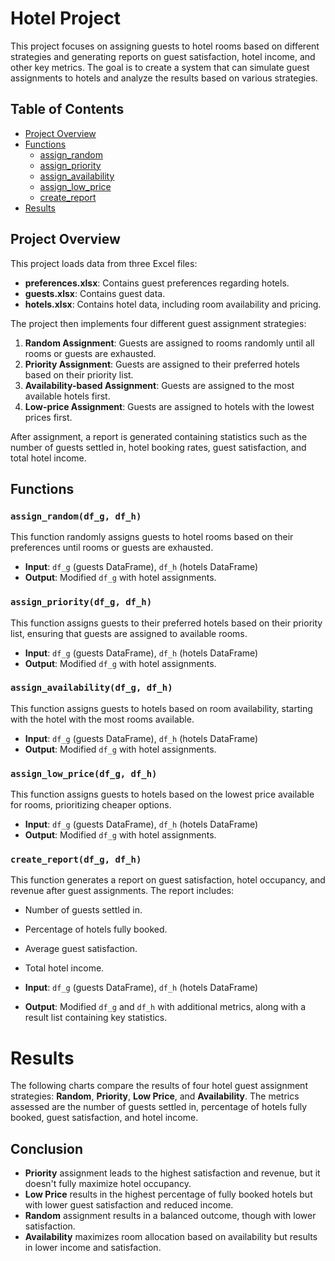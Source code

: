 # Hotel Project

This project focuses on assigning guests to hotel rooms based on different strategies and generating reports on guest satisfaction, hotel income, and other key metrics. The goal is to create a system that can simulate guest assignments to hotels and analyze the results based on various strategies.

## Table of Contents

- [Project Overview](#project-overview)
- [Functions](#functions)
  - [assign_random](#assign_random)
  - [assign_priority](#assign_priority)
  - [assign_availability](#assign_availability)
  - [assign_low_price](#assign_low_price)
  - [create_report](#create_report)
- [Results](#results)

## Project Overview

This project loads data from three Excel files:

- **preferences.xlsx**: Contains guest preferences regarding hotels.
- **guests.xlsx**: Contains guest data.
- **hotels.xlsx**: Contains hotel data, including room availability and pricing.

The project then implements four different guest assignment strategies:
1. **Random Assignment**: Guests are assigned to rooms randomly until all rooms or guests are exhausted.
2. **Priority Assignment**: Guests are assigned to their preferred hotels based on their priority list.
3. **Availability-based Assignment**: Guests are assigned to the most available hotels first.
4. **Low-price Assignment**: Guests are assigned to hotels with the lowest prices first.

After assignment, a report is generated containing statistics such as the number of guests settled in, hotel booking rates, guest satisfaction, and total hotel income.

## Functions

### `assign_random(df_g, df_h)`

This function randomly assigns guests to hotel rooms based on their preferences until rooms or guests are exhausted.

- **Input**: `df_g` (guests DataFrame), `df_h` (hotels DataFrame)
- **Output**: Modified `df_g` with hotel assignments.

### `assign_priority(df_g, df_h)`

This function assigns guests to their preferred hotels based on their priority list, ensuring that guests are assigned to available rooms.

- **Input**: `df_g` (guests DataFrame), `df_h` (hotels DataFrame)
- **Output**: Modified `df_g` with hotel assignments.

### `assign_availability(df_g, df_h)`

This function assigns guests to hotels based on room availability, starting with the hotel with the most rooms available.

- **Input**: `df_g` (guests DataFrame), `df_h` (hotels DataFrame)
- **Output**: Modified `df_g` with hotel assignments.

### `assign_low_price(df_g, df_h)`

This function assigns guests to hotels based on the lowest price available for rooms, prioritizing cheaper options.

- **Input**: `df_g` (guests DataFrame), `df_h` (hotels DataFrame)
- **Output**: Modified `df_g` with hotel assignments.

### `create_report(df_g, df_h)`

This function generates a report on guest satisfaction, hotel occupancy, and revenue after guest assignments. The report includes:

- Number of guests settled in.
- Percentage of hotels fully booked.
- Average guest satisfaction.
- Total hotel income.

- **Input**: `df_g` (guests DataFrame), `df_h` (hotels DataFrame)
- **Output**: Modified `df_g` and `df_h` with additional metrics, along with a result list containing key statistics.

# Results

The following charts compare the results of four hotel guest assignment strategies: **Random**, **Priority**, **Low Price**, and **Availability**. The metrics assessed are the number of guests settled in, percentage of hotels fully booked, guest satisfaction, and hotel income.

## Conclusion
- **Priority** assignment leads to the highest satisfaction and revenue, but it doesn't fully maximize hotel occupancy.
- **Low Price** results in the highest percentage of fully booked hotels but with lower guest satisfaction and reduced income.
- **Random** assignment results in a balanced outcome, though with lower satisfaction.
- **Availability** maximizes room allocation based on availability but results in lower income and satisfaction.

